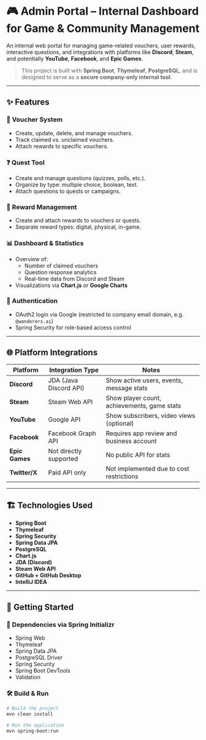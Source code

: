 # 🎮 Admin Portal – Internal Dashboard for Game & Community Management

An internal web portal for managing game-related vouchers, user rewards, interactive questions, and integrations with platforms like **Discord**, **Steam**, and potentially **YouTube**, **Facebook**, and **Epic Games**.

> This project is built with **Spring Boot**, **Thymeleaf**, **PostgreSQL**, and is designed to serve as a **secure company-only internal tool**.

---

## ✨ Features

### 🧾 Voucher System
- Create, update, delete, and manage vouchers.
- Track claimed vs. unclaimed vouchers.
- Attach rewards to specific vouchers.

### ❓ Quest Tool
- Create and manage questions (quizzes, polls, etc.).
- Organize by type: multiple choice, boolean, text.
- Attach questions to quests or campaigns.

### 🎁 Reward Management
- Create and attach rewards to vouchers or quests.
- Separate reward types: digital, physical, in-game.

### 📊 Dashboard & Statistics
- Overview of:
    - Number of claimed vouchers
    - Question response analytics
    - Real-time data from Discord and Steam
- Visualizations via **Chart.js** or **Google Charts**

### 🔐 Authentication
- OAuth2 login via Google (restricted to company email domain, e.g. `@wanderers.ai`)
- Spring Security for role-based access control

---

## 🌐 Platform Integrations

| Platform     | Integration Type | Notes |
|--------------|------------------|-------|
| **Discord**   | JDA (Java Discord API) | Show active users, events, message stats |
| **Steam**     | Steam Web API    | Show player count, achievements, game stats |
| **YouTube**   | Google API       | Show subscribers, video views (optional) |
| **Facebook**  | Facebook Graph API | Requires app review and business account |
| **Epic Games**| Not directly supported | No public API for stats |
| **Twitter/X** | Paid API only    | Not implemented due to cost restrictions |

---

## 🏗️ Technologies Used

- **Spring Boot**
- **Thymeleaf**
- **Spring Security**
- **Spring Data JPA**
- **PostgreSQL**
- **Chart.js**
- **JDA (Discord)**
- **Steam Web API**
- **GitHub + GitHub Desktop**
- **IntelliJ IDEA**

---

## 🚀 Getting Started

### 🧱 Dependencies via Spring Initializr

- Spring Web
- Thymeleaf
- Spring Data JPA
- PostgreSQL Driver
- Spring Security
- Spring Boot DevTools
- Validation

### 🛠️ Build & Run

```bash
# Build the project
mvn clean install

# Run the application
mvn spring-boot:run
